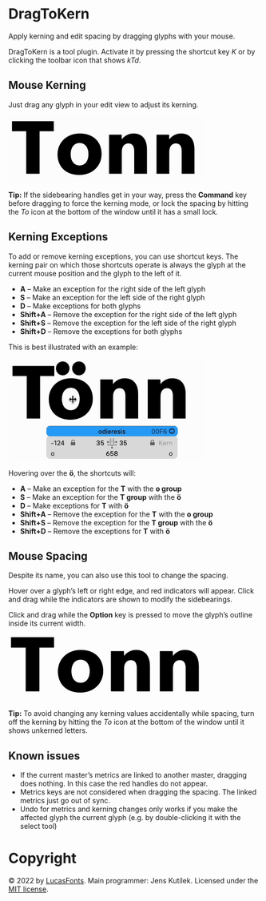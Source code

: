 # DragToKern

Apply kerning and edit spacing by dragging glyphs with your mouse.

DragToKern is a tool plugin. Activate it by pressing the shortcut key _K_ or by
clicking the toolbar icon that shows _kTd_.

## Mouse Kerning

Just drag any glyph in your edit view to adjust its kerning.

![](media/DragToKern.gif)

**Tip:** If the sidebearing handles get in your way, press the **Command** key
before dragging to force the kerning mode, or lock the spacing by hitting the
_To_ icon at the bottom of the window until it has a small lock.

## Kerning Exceptions

To add or remove kerning exceptions, you can use shortcut keys. The kerning
pair on which those shortcuts operate is always the glyph at the current mouse
position and the glyph to the left of it.

- **A** – Make an exception for the right side of the left glyph
- **S** – Make an exception for the left side of the right glyph
- **D** – Make exceptions for both glyphs
- **Shift+A** – Remove the exception for the right side of the left glyph
- **Shift+S** – Remove the exception for the left side of the right glyph
- **Shift+D** – Remove the exceptions for both glyphs

This is best illustrated with an example:

![](media/DragToKern-Exception.gif)

Hovering over the **ö**, the shortcuts will:

- **A** – Make an exception for the **T** with the **o group**
- **S** – Make an exception for the **T group** with the **ö**
- **D** – Make exceptions for **T** with **ö**
- **Shift+A** – Remove the exception for the **T** with the **o group**
- **Shift+S** – Remove the exception for the **T group** with the **ö**
- **Shift+D** – Remove the exceptions for **T** with **ö**

## Mouse Spacing

Despite its name, you can also use this tool to change the spacing.

Hover over a glyph’s left or right edge, and red indicators will appear. Click and
drag while the indicators are shown to modify the sidebearings.

Click and drag while the **Option** key is pressed to move the glyph’s outline
inside its current width.

![](media/DragToKern-Spacing.gif)

**Tip:** To avoid changing any kerning values accidentally while spacing, turn
off the kerning by hitting the _To_ icon at the bottom of the window until it
shows unkerned letters.

## Known issues

- If the current master’s metrics are linked to another master, dragging does
  nothing. In this case the red handles do not appear.
- Metrics keys are not considered when dragging the spacing. The linked metrics
  just go out of sync.
- Undo for metrics and kerning changes only works if you make the affected
  glyph the current glyph (e.g. by double-clicking it with the select tool)

# Copyright

© 2022 by [LucasFonts](https://www.lucasfonts.com/). Main programmer: Jens Kutílek. Licensed under the [MIT license](LICENSE).

